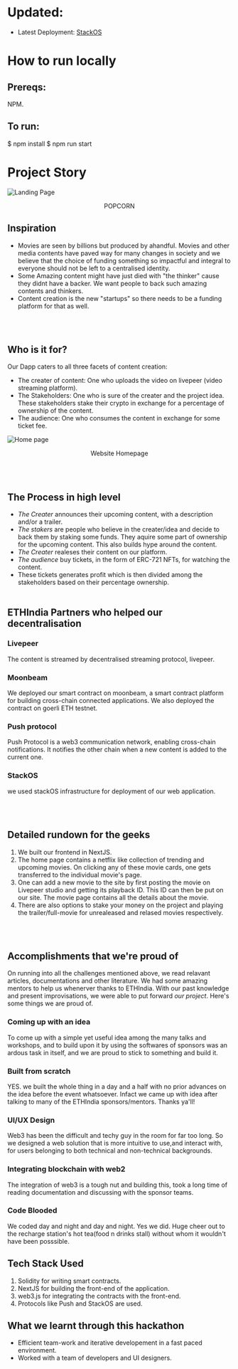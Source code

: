 # Updated:

-   Latest Deployment: [StackOS](https://)

# How to run locally

## Prereqs:

NPM.

## To run:


$ npm install
$ npm run start


# Project Story

![Landing Page](https://devfolio.co/_next/image?url=https%3A%2F%2Fassets.devfolio.co%2Fhackathons%2F477fc44df3b94017b8b4bef44fca3cd7%2Fprojects%2F6e2ac328f0744e3995dcb0394e4ff5bb%2Fa2e67baa-fa7f-48eb-8136-4d14ae9de452.png&w=1440&q=75)
<div align="center"> POPCORN </div>

## Inspiration

-   Movies are seen by billions but produced by ahandful. Movies and other media contents have paved way for many changes in society and we believe that the choice of funding something so impactful and integral to everyone should not be left to a centralised identity.
-   Some Amazing content might have just died with "the thinker" cause they didnt have a backer. We want people to back such amazing contents and thinkers.
-   Content creation is the new "startups" so there needs to be a funding platform for that as well. <br>

<br><br>

## Who is it for?

Our Dapp caters to all three facets of content creation: <br>

-   The creater of content: One who uploads the video on livepeer (video streaming platform).
-   The Stakeholders: One who is sure of the creater and the project idea. These stakeholders stake their crypto in exchange for a percentage of ownership of the content.
-   The audience: One who consumes the content in exchange for some ticket fee.

![Home page](https://)
<div align="center"> Website Homepage </div>

<br><br>

## The Process in high level

-   *The Creater* announces their upcoming content, with a description and/or a trailer.
-   *The stakers* are people who believe in the creater/idea and decide to back them by staking some funds. They aquire some part of ownership for the upcoming content. This also builds hype around the content.
-   *The Creater* realeses their content on our platform.
-   *The audience* buy tickets, in the form of ERC-721 NFTs, for watching the content.
-   These tickets generates profit which is then divided among the stakeholders based on their percentage ownership.
    <br><br>

## ETHIndia Partners who helped our decentralisation

### Livepeer

The content is streamed by decentralised streaming protocol, livepeer.

### Moonbeam

We deployed our smart contract on moonbeam, a smart contract platform for building cross-chain connected applications. We also deployed the contract on goerli ETH testnet.

### Push protocol

Push Protocol is a web3 communication network, enabling cross-chain notifications. It notifies the other chain when a new content is added to the current one.

### StackOS

we used stackOS infrastructure for deployment of our web application.

<br><br>

## Detailed rundown for the geeks

1. We built our frontend in NextJS. 
2. The home page contains a netflix like collection of trending and upcoming movies. On clicking any of these movie cards, one gets transferred to the individual movie's page.
3. One can add a new movie to the site by first posting the movie on Livepeer studio and getting its playback ID. This ID can then be put on our site. 
The movie page contains all the details about the movie.
4. There are also options to stake your money on the project and playing the trailer/full-movie for unrealeased and relased movies respectively.

 <br><br>

## Accomplishments that we're proud of

On running into all the challenges mentioned above, we read relavant articles, documentations and other literature. We had some amazing mentors to help us whenerver thanks to ETHIndia. With our past knowledge and present improvisations, we were able to put forward *our project*. Here's some things we are proud of.

### Coming up with an idea

To come up with a simple yet useful idea among the many talks and workshops, and to build upon it by using the softwares of sponsors was an ardous task in itself, and we are proud to stick to something and build it.

### Built from scratch

YES. we built the whole thing in a day and a half with no prior advances on the idea before the event whatsoever. Infact we came up with idea after talking to many of the ETHIndia sponsors/mentors. Thanks ya'll!

### UI/UX Design

Web3 has been the difficult and techy guy in the room for far too long. So we designed a web solution that is more intuitive to use,and interact with, for users belonging to both technical and non-technical backgrounds. <br>

### Integrating blockchain with web2

The integration of web3 is a tough nut and building this, took a long time of reading documentation and discussing with the sponsor teams.

### Code Blooded

We coded day and night and day and night. Yes we did. Huge cheer out to the recharge station's hot tea(food n drinks stall) without whom it wouldn't have been posssible.

## Tech Stack Used

1. Solidity for writing smart contracts.
2. NextJS for building the front-end of the application.
3. web3.js for integrating the contracts with the front-end.
4. Protocols like Push and StackOS are used.


## What we learnt through this hackathon

-   Efficient team-work and iterative developement in a fast paced environment.
-   Worked with a team of developers and UI designers.
    <br><br>
